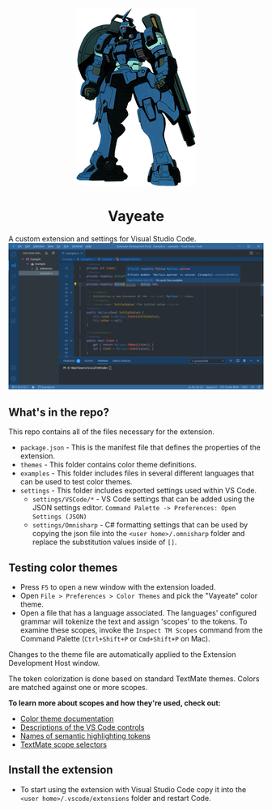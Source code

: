 <div align="center">

![Vayeate](/images/Vayeate.png)

# Vayeate
</div>

A custom extension and settings for Visual Studio Code.
![Vayeate](/images/Screenshot.png)

## What's in the repo?

This repo contains all of the files necessary for the extension.
* `package.json` - This is the manifest file that defines the properties of the
  extension.
* `themes` - This folder contains color theme definitions.
* `examples` - This folder includes files in several different languages that 
  can be used to test color themes.
* `settings` - This folder includes exported settings used within VS Code.
  * `settings/VSCode/*` - VS Code settings that can be added using the JSON
    settings editor. `Command Palette -> Preferences: Open Settings (JSON)`
  * `settings/Omnisharp` - C# formatting settings that can be used by copying
    the json file into the `<user home>/.omnisharp` folder and replace the
    substitution values inside of `[]`.

## Testing color themes

* Press `F5` to open a new window with the extension loaded.
* Open `File > Preferences > Color Themes` and pick the "Vayeate" color theme.
* Open a file that has a language associated. The languages' configured grammar 
  will tokenize the text and assign 'scopes' to the tokens. To examine these 
  scopes, invoke the `Inspect TM Scopes` command from the Command Palette 
  (`Ctrl+Shift+P` or `Cmd+Shift+P` on Mac).

Changes to the theme file are automatically applied to the Extension 
Development Host window.

The token colorization is done based on standard TextMate themes. Colors are
matched against one or more scopes.

**To learn more about scopes and how they're used, check out:**
* [Color theme documentation](https://code.visualstudio.com/api/extension-guides/color-theme)
* [Descriptions of the VS Code controls](https://vscode.readthedocs.io/en/latest/getstarted/theme-color-reference/)
* [Names of semantic highlighting tokens](https://code.visualstudio.com/api/language-extensions/semantic-highlight-guide#semantic-token-scope-map)
* [TextMate scope selectors](https://macromates.com/manual/en/scope_selectors)

## Install the extension

* To start using the extension with Visual Studio Code copy it into the
  `<user home>/.vscode/extensions` folder and restart Code.
